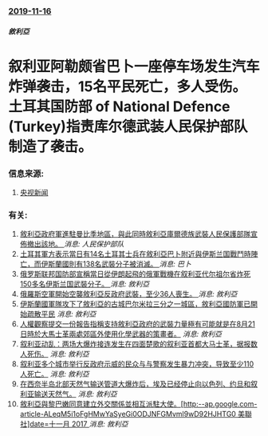 ### [2019-11-16](/news/2019/11/16/index.md)

##### 敘利亞
#  叙利亚阿勒颇省巴卜一座停车场发生汽车炸弹袭击，15名平民死亡，多人受伤。土耳其国防部 of National Defence (Turkey)指责库尔德武装人民保护部队制造了袭击。 




### 信息来源:

1. [央视新闻](http://news.cri.cn/20191117/ac9c2dff-88e1-3854-1e03-7d1cf252ff81.html)

### 有关:

1. [敘利亞政府軍進駐曼比季地區，與此同時敘利亞庫爾德族武裝人民保護部隊宣佈撤出該地。 ](/zh/news/2018/12/28/敘利亞政府軍進駐曼比季地區-與此同時敘利亞庫爾德族武裝人民保護部隊宣佈撤出該地.md) _消息: 人民保护部队_
2. [土耳其軍方表示當日有14名土耳其士兵在敘利亞巴卜附近與伊斯兰国戰鬥時陣亡，而伊斯蘭國則有138名武裝分子被消滅。 ](/zh/news/2016/12/21/土耳其軍方表示當日有14名土耳其士兵在敘利亞巴卜附近與伊斯兰国戰鬥時陣亡-而伊斯蘭國則有138名武裝分子被消滅.md) _消息: 巴卜_
3. [俄罗斯联邦国防部宣稱當日從伊朗起飛的俄軍戰機在叙利亚代尔祖尔省炸死150多名伊斯兰国武裝分子。 ](/zh/news/2016/08/17/俄罗斯联邦国防部宣稱當日從伊朗起飛的俄軍戰機在叙利亚代尔祖尔省炸死150多名伊斯兰国武裝分子.md) _消息: 敘利亞_
4. [俄羅斯空軍開始空襲敘利亞反政府武裝，至少36人喪生。 ](/zh/news/2015/09/30/俄羅斯空軍開始空襲敘利亞反政府武裝-至少36人喪生.md) _消息: 敘利亞_
5. [伊斯蘭國軍隊攻下了敘利亞的古城巴尔米拉三分之一城區，敘利亞國防軍已開始疏散平民](/zh/news/2015/05/20/伊斯蘭國軍隊攻下了敘利亞的古城巴尔米拉三分之一城區-敘利亞國防軍已開始疏散平民.md) _消息: 敘利亞_
6. [ 人權觀察提交一份報告指稱支持敘利亞政府的武裝力量極有可能就是在8月21日時於大馬士革兩處郊區外使用化學武器的策畫者。](/zh/news/2013/09/10/人權觀察提交一份報告指稱支持敘利亞政府的武裝力量極有可能就是在8月21日時於大馬士革兩處郊區外使用化學武器的策畫者.md) _消息: 敘利亞_
7. [ 叙利亚动乱：两场大爆炸接连发生在四面楚歌的叙利亚首都大马士革，据报数人死伤。](/zh/news/2012/05/10/叙利亚动乱-两场大爆炸接连发生在四面楚歌的叙利亚首都大马士革-据报数人死伤.md) _消息: 敘利亞_
8. [ 叙利亚多个城市举行反政府示威的民众与与警察发生暴力冲突，导致至少110人死亡。](/zh/news/2011/04/22/叙利亚多个城市举行反政府示威的民众与与警察发生暴力冲突-导致至少110人死亡.md) _消息: 敘利亞_
9. [在西奈半岛北部天然气输送管道大爆炸后，埃及已经停止向以色列、约旦和叙利亚输送天然气。](/zh/news/2011/02/5/在西奈半岛北部天然气输送管道大爆炸后-埃及已经停止向以色列-约旦和叙利亚输送天然气.md) _消息: 敘利亞_
10. [ 敘利亞與黎巴嫩同意建立外交關係並相互派駐大使。[http:--ap.google.com-article-ALeqM5i1oFgHMwYaSyeGi0ODJNFGMvml9wD92HJHTG0 美聯社]date=十一月 2017 ](/zh/news/2008/08/14/敘利亞與黎巴嫩同意建立外交關係並相互派駐大使-http-apgooglecom-article-ALeqM5.md) _消息: 敘利亞_
